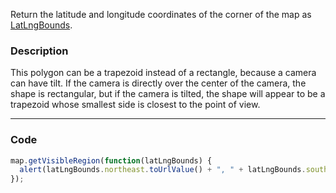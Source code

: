 Return the latitude and longitude coordinates of the corner of the map as [LatLngBounds](../../LatLngBounds/README.md).

### Description
This polygon can be a trapezoid instead of a rectangle, because a camera can have tilt. If the camera is directly over the center of the camera, the shape is rectangular, but if the camera is tilted, the shape will appear to be a trapezoid whose smallest side is closest to the point of view.

---
### Code
```js
map.getVisibleRegion(function(latLngBounds) {
  alert(latLngBounds.northeast.toUrlValue() + ", " + latLngBounds.southwest.toUrlValue());
});
```
